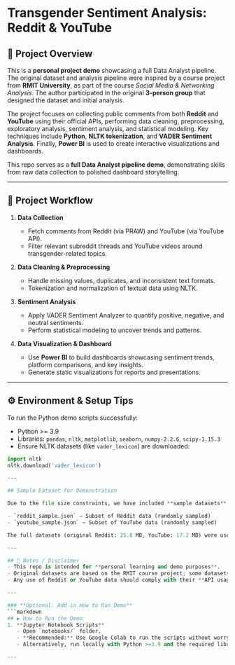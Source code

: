 # Transgender Sentiment Analysis: Reddit & YouTube

## 📌 Project Overview
This is a **personal project demo** showcasing a full Data Analyst pipeline. The original dataset and analysis pipeline were inspired by a course project from **RMIT University**, as part of the course *Social Media & Networking Analysis*. The author participated in the original **3-person group** that designed the dataset and initial analysis.  

The project focuses on collecting public comments from both **Reddit** and **YouTube** using their official APIs, performing data cleaning, preprocessing, exploratory analysis, sentiment analysis, and statistical modeling. Key techniques include **Python**, **NLTK tokenization**, and **VADER Sentiment Analysis**. Finally, **Power BI** is used to create interactive visualizations and dashboards.  

This repo serves as a **full Data Analyst pipeline demo**, demonstrating skills from raw data collection to polished dashboard storytelling.  

---

## 🧩 Project Workflow
1. **Data Collection**
   - Fetch comments from Reddit (via PRAW) and YouTube (via YouTube API).  
   - Filter relevant subreddit threads and YouTube videos around transgender-related topics.  

2. **Data Cleaning & Preprocessing**
   - Handle missing values, duplicates, and inconsistent text formats.  
   - Tokenization and normalization of textual data using NLTK.  

3. **Sentiment Analysis**
   - Apply VADER Sentiment Analyzer to quantify positive, negative, and neutral sentiments.  
   - Perform statistical modeling to uncover trends and patterns.  

4. **Data Visualization & Dashboard**
   - Use **Power BI** to build dashboards showcasing sentiment trends, platform comparisons, and key insights.  
   - Generate static visualizations for reports and presentations.  

---

## ⚙️ Environment & Setup Tips
To run the Python demo scripts successfully:
- Python >= 3.9
- Libraries: `pandas`, `nltk`, `matplotlib`, `seaborn`, `numpy-2.2.6`, `scipy-1.15.3`
- Ensure NLTK datasets (like `vader_lexicon`) are downloaded:
```python
import nltk
nltk.download('vader_lexicon')

---

## Sample Dataset for Demonstration

Due to the file size constraints, we have included **sample datasets** which are less than 10 MB instead of full data.

- `reddit_sample.json` – Subset of Reddit data (randomly sampled)
- `youtube_sample.json` – Subset of YouTube data (randomly sampled)

The full datasets (original Reddit: 25.8 MB, YouTube: 17.2 MB) were used during analysis but are excluded to meet size restrictions. All scripts will still work on these smaller files for demonstration purposes.

---

## 🌈 Notes / Disclaimer
- This repo is intended for **personal learning and demo purposes**.  
- Original datasets are based on the RMIT course project; some datasets may be **anonymized or modified** for demonstration.  
- Any use of Reddit or YouTube data should comply with their **API usage terms**.

---

### **Optional: Add in How to Run Demo**
```markdown
## ▶️ How to Run the Demo
1. **Jupyter Notebook Scripts**
   - Open `notebooks/` folder.  
   - **Recommended:** Use Google Colab to run the scripts without worrying about local library versions.  
   - Alternatively, run locally with Python >=3.9 and the required libraries installed.  

---